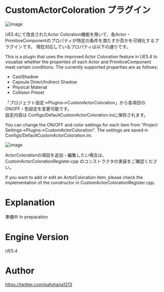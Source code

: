 # CustomActorColoration プラグイン
![image](https://github.com/pafuhana1213/UE5_CustomActorColoration/assets/8957600/308764a6-e9a8-479e-82f1-4e0ba003b19c)

UE5.4にて改良されたActor Coloration機能を用いて、各Actor・PrimitiveComponentのプロパティが特定の条件を満たすか否かを可視化するプラグインです。
現在対応しているプロパティは以下の通りです。

This is a plugin that uses the improved Actor Coloration feature in UE5.4 to visualize whether the properties of each Actor and PrimitiveComponent meet certain conditions. The currently supported properties are as follows:

- CastShadow
- Capsule Direct/Indirect Shadow
- Physical Material
- Collision Preset

「プロジェクト設定->Plugins->CustomActorColoration」から各項目のONOFF・色設定を変更可能です。  
設定内容は Configs/DefaultCustomActorColoration.iniに保存されます。

You can change the ON/OFF and color settings for each item from "Project Settings->Plugins->CustomActorColoration".
The settings are saved in Configs/DefaultCustomActorColoration.ini.

![image](https://github.com/pafuhana1213/UE5_CustomActorColoration/assets/8957600/1538e057-4e27-4576-9e62-5ea206f84c73)

ActorColorationの項目を追加・編集したい場合は、CustomActorColorationRegister.cpp のコンストラクタの実装をご確認ください。

If you want to add or edit an ActorColoration item, please check the implementation of the constructor in CustomActorColorationRegister.cpp.

# Explanation
準備中
In preparation

# Engine Version
UE5.4

# Author
https://twitter.com/pafuhana1213
